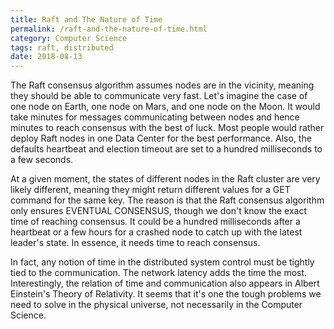```yaml
---
title: Raft and The Nature of Time
permalink: /raft-and-the-nature-of-time.html
category: Computer Science
tags: raft, distributed
date: 2018-08-13
---
```


The Raft consensus algorithm assumes nodes are in the vicinity, meaning they should be able to communicate very fast. Let's imagine the case of one node on Earth, one node on Mars, and one node on the Moon. It would take minutes for messages communicating between nodes and hence minutes to reach consensus with the best of luck. Most people would rather deploy Raft nodes in one Data Center for the best performance. Also, the defaults heartbeat and election timeout are set to a hundred milliseconds to a few seconds.

At a given moment, the states of different nodes in the Raft cluster are very likely different, meaning they might return different values for a GET command for the same key. The reason is that the Raft consensus algorithm only ensures EVENTUAL CONSENSUS, though we don't know the exact time of reaching consensus. It could be a hundred milliseconds after a heartbeat or a few hours for a crashed node to catch up with the latest leader's state. In essence, it needs time to reach consensus.

In fact, any notion of time in the distributed system control must be tightly tied to the communication. The network latency adds the time the most. Interestingly, the relation of time and communication also appears in Albert Einstein's Theory of Relativity. It seems that it's one the tough problems we need to solve in the physical universe, not necessarily in the Computer Science.
